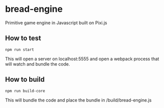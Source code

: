 # bread-engine
Primitive game engine in Javascript built on Pixi.js

## How to test
`npm run start`

This will open a server on localhost:5555 and open a webpack process that will watch and bundle the code.

## How to build
`npm run build-core`

This will bundle the code and place the bundle in /build/bread-engine.js
